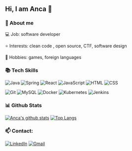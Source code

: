 ## Hi, I am Anca 👋

### 💬 About me

💻 Job: software developer

⭐ Interests: clean code , open source, CTF, software design

💙 Hobbies: games, foreign languages

### 📚 Tech Skills

![Java](https://img.shields.io/badge/-Java-black?style=flat&logo=java)
![Spring](https://img.shields.io/badge/-Spring-black?style=flat&logo=Spring)
![React](https://img.shields.io/badge/-React-black?style=flat&logo=react)
![JavaScript](https://img.shields.io/badge/-JavaScript-black?style=flat&logo=javascript)
![HTML](https://img.shields.io/badge/-HTML-black?style=flat&logo=HTML5)
![CSS](https://img.shields.io/badge/-CSS-black?style=flat&logo=CSS3)

![Git](https://img.shields.io/badge/-Git-black?style=flat&logo=Git)
![MySQL](https://img.shields.io/badge/-MySQL-black?style=flat&logo=MySQL)
![Docker](https://img.shields.io/badge/-Docker-black?style=flat&logo=Docker)
![Kubernetes](https://img.shields.io/badge/-Kubernetes-black?style=flat&logo=Kubernetes)
![Jenkins](https://img.shields.io/badge/-Jenkins-black?style=flat&logo=Jenkins)


### 	📊 Github Stats

[![Anca's github stats](https://github-readme-stats.vercel.app/api?username=Anca07&hide=stars&theme=tokyonight)](https://github.com/anuraghazra/github-readme-stats)
[![Top Langs](https://github-readme-stats.vercel.app/api/top-langs/?username=Anca07&layout=compact&theme=tokyonight)](https://github.com/anuraghazra/github-readme-stats)


### 📫 Contact:

[![LinkedIn](https://img.shields.io/badge/-Anca%20Matei-black?style=flat&logo=LinkedIn)](https://www.linkedin.com/in/anca-mihaela-matei)
[![Gmail](https://img.shields.io/badge/-anca.matei07@gmail.com-black?style=flat&logo=Gmail)](mailto:anca.matei07@gmail.com)
